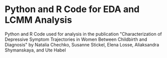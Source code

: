 # Python and R Code for EDA and LCMM Analysis

Python and R Code used for analysis in the publication "Characterization of Depressive Symptom Trajectories in Women Between Childbirth and Diagnosis" by 
Natalia Chechko, Susanne Stickel, Elena Losse, Aliaksandra Shymanskaya, and Ute Habel
